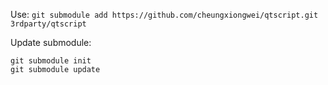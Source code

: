 Use:
`git submodule add https://github.com/cheungxiongwei/qtscript.git 3rdparty/qtscript`

Update submodule:
```
git submodule init
git submodule update
```
